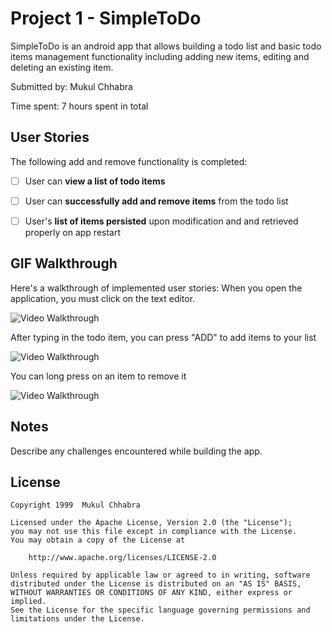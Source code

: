 # Project 1 - SimpleToDo

SimpleToDo is an android app that allows building a todo list and basic todo items management functionality including adding new items, editing and deleting an existing item.

Submitted by: Mukul Chhabra

Time spent: 7 hours spent in total

## User Stories

The following add and remove functionality is completed:

* [ ] User can **view a list of todo items**
* [ ] User can **successfully add and remove items** from the todo list
* [ ] User's **list of items persisted** upon modification and and retrieved properly on app restart



## GIF Walkthrough

Here's a walkthrough of implemented user stories:
When you open the application, you must click on the text editor.

<img src='https://media.giphy.com/media/OsesH3kjucOATdFh0b/giphy.gif' width='' alt='Video Walkthrough' />

After typing in the todo item, you can press "ADD" to add items to your list

<img src='https://media.giphy.com/media/8HrwHVIKPfVQrjelqv/giphy.gif' width='' alt='Video Walkthrough' />

You can long press on an item to remove it 

<img src='https://media.giphy.com/media/1Xv1mHbt7206R8jHTH/giphy.gif' width='' alt='Video Walkthrough' />



## Notes

Describe any challenges encountered while building the app.

## License

    Copyright 1999  Mukul Chhabra

    Licensed under the Apache License, Version 2.0 (the "License");
    you may not use this file except in compliance with the License.
    You may obtain a copy of the License at

        http://www.apache.org/licenses/LICENSE-2.0

    Unless required by applicable law or agreed to in writing, software
    distributed under the License is distributed on an "AS IS" BASIS,
    WITHOUT WARRANTIES OR CONDITIONS OF ANY KIND, either express or implied.
    See the License for the specific language governing permissions and
    limitations under the License.
